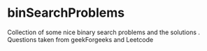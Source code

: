 # binSearchProblems

Collection of some nice binary search problems and the solutions . Questions taken from geekForgeeks and Leetcode
